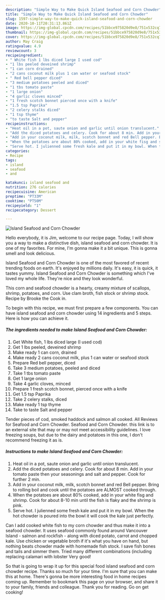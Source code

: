 ```yaml
---
description: "Simple Way to Make Quick Island Seafood and Corn Chowder"
title: "Simple Way to Make Quick Island Seafood and Corn Chowder"
slug: 1597-simple-way-to-make-quick-island-seafood-and-corn-chowder
date: 2020-10-11T20:31:13.861Z
image: https://img-global.cpcdn.com/recipes/51bbce975820d9e8/751x532cq70/island-seafood-and-corn-chowder-recipe-main-photo.jpg
thumbnail: https://img-global.cpcdn.com/recipes/51bbce975820d9e8/751x532cq70/island-seafood-and-corn-chowder-recipe-main-photo.jpg
cover: https://img-global.cpcdn.com/recipes/51bbce975820d9e8/751x532cq70/island-seafood-and-corn-chowder-recipe-main-photo.jpg
author: May Craig
ratingvalue: 4.9
reviewcount: 3
recipeingredient:
- " White fish 1 lbs diced large I used cod"
- "1 lbs peeled deveined shrimp"
- "1 can corn drained"
- "2 cans coconut milk plus 1 can water or seafood stock"
- " Red bell pepper diced"
- "3 medium potatoes peeled and diced"
- "1 tbs tomato paste"
- "1 large onion"
- "4 garlic cloves minced"
- "1 fresh scotch bonnet pierced once with a knife"
- "1.5 tsp Paprika"
- "2 celery stalks diced"
- "1 tsp thyme"
- "to taste Salt and pepper"
recipeinstructions:
- "Heat oil in a pot, saute onion and garlic until onion translucent."
- "Add the diced potatoes and celery. Cook for about 8 min. Add in your tomato paste then your seasonings and salt and pepper. Cook for further 2 min."
- "Add in your coconut milk, milk, scotch bonnet and red Bell pepper. Bring to rolling boil and cook until the potatoes are ALMOST cooked through."
- "When the potatoes are about 80% cooked, add in your white fisg and shrimp. Cook for about 8-10 min until the fish is flaky and the shrimp is pink."
- "Serve hot. I julienned some fresh kale and put it in my bowl. When the hot chowder is poured into the bowl it will cook the kale just perfectly."
categories:
- Recipe
tags:
- island
- seafood
- and

katakunci: island seafood and 
nutrition: 276 calories
recipecuisine: American
preptime: "PT33M"
cooktime: "PT50M"
recipeyield: "1"
recipecategory: Dessert

---
```



![Island Seafood and Corn Chowder](https://img-global.cpcdn.com/recipes/51bbce975820d9e8/751x532cq70/island-seafood-and-corn-chowder-recipe-main-photo.jpg)

Hello everybody, it is Jim, welcome to our recipe page. Today, I will show you a way to make a distinctive dish, island seafood and corn chowder. It is one of my favorites. For mine, I'm gonna make it a bit unique. This is gonna smell and look delicious.

Island Seafood and Corn Chowder is one of the most favored of recent trending foods on earth. It's enjoyed by millions daily. It's easy, it is quick, it tastes yummy. Island Seafood and Corn Chowder is something which I've loved my whole life. They're nice and they look wonderful.

This corn and seafood chowder is a hearty, creamy mixture of scallops, shrimp, potatoes, and corn. Use clam broth, fish stock or shrimp stock. Recipe by Brooke the Cook in.


To begin with this recipe, we must first prepare a few components. You can have island seafood and corn chowder using 14 ingredients and 5 steps. Here is how you can achieve it.

<!--inarticleads1-->

##### The ingredients needed to make Island Seafood and Corn Chowder:

1. Get  White fish, 1 lbs diced large (I used cod)
1. Get 1 lbs peeled, deveined shrimp
1. Make ready 1 can corn, drained
1. Make ready 2 cans coconut milk, plus 1 can water or seafood stock
1. Prepare  Red bell pepper, diced
1. Take 3 medium potatoes, peeled and diced
1. Take 1 tbs tomato paste
1. Get 1 large onion
1. Take 4 garlic cloves, minced
1. Prepare 1 fresh scotch bonnet, pierced once with a knife
1. Get 1.5 tsp Paprika
1. Take 2 celery stalks, diced
1. Make ready 1 tsp thyme
1. Take to taste Salt and pepper


Tender pieces of cod, smoked haddock and salmon all cooked. All Reviews for Seafood and Corn Chowder. Seafood and Corn Chowder. this link is to an external site that may or may not meet accessibility guidelines. I love freezing soups, but due to the dairy and potatoes in this one, I don&#39;t recommend freezing it as is. 

<!--inarticleads2-->

##### Instructions to make Island Seafood and Corn Chowder:

1. Heat oil in a pot, saute onion and garlic until onion translucent.
1. Add the diced potatoes and celery. Cook for about 8 min. Add in your tomato paste then your seasonings and salt and pepper. Cook for further 2 min.
1. Add in your coconut milk, milk, scotch bonnet and red Bell pepper. Bring to rolling boil and cook until the potatoes are ALMOST cooked through.
1. When the potatoes are about 80% cooked, add in your white fisg and shrimp. Cook for about 8-10 min until the fish is flaky and the shrimp is pink.
1. Serve hot. I julienned some fresh kale and put it in my bowl. When the hot chowder is poured into the bowl it will cook the kale just perfectly.


Can I add cooked white fish to my corn chowder and thus make it into a seafood chowder. It uses seafood commonly found around Vancouver Island - salmon and rockfish - along with diced potato, carrot and chopped kale. Use chicken or vegetable broth if it&#39;s what you have on hand, but nothing beats chowder made with homemade fish stock. I save fish bones and tails and simmer them. Tried many different combinations (including replacing calamari with lobster Very good! 

So that is going to wrap it up for this special food island seafood and corn chowder recipe. Thanks so much for your time. I'm sure that you can make this at home. There's gonna be more interesting food in home recipes coming up. Remember to bookmark this page on your browser, and share it to your family, friends and colleague. Thank you for reading. Go on get cooking!

